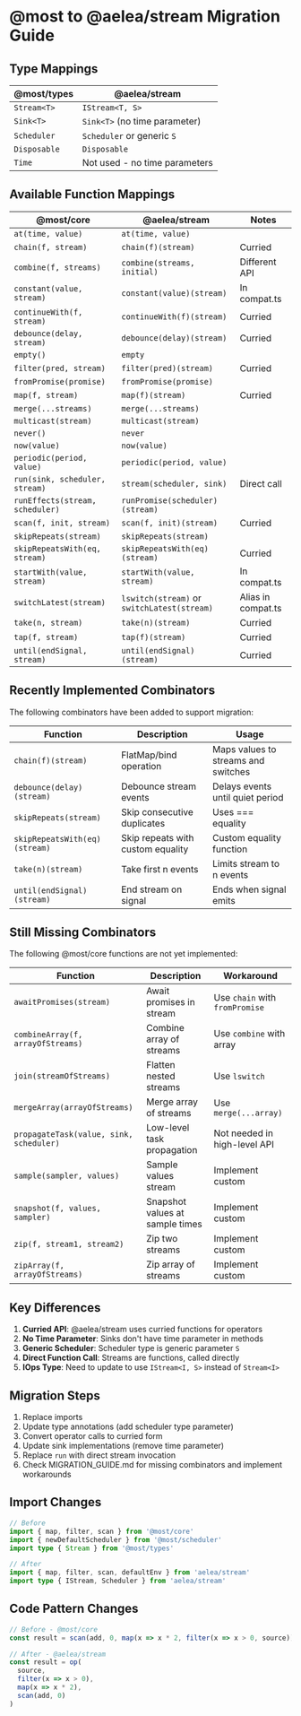 # @most to @aelea/stream Migration Guide

## Type Mappings

| @most/types | @aelea/stream |
|-------------|---------------|
| `Stream<T>` | `IStream<T, S>` |
| `Sink<T>` | `Sink<T>` (no time parameter) |
| `Scheduler` | `Scheduler` or generic `S` |
| `Disposable` | `Disposable` |
| `Time` | Not used - no time parameters |

## Available Function Mappings

| @most/core | @aelea/stream | Notes |
|------------|---------------|-------|
| `at(time, value)` | `at(time, value)` | |
| `chain(f, stream)` | `chain(f)(stream)` | Curried |
| `combine(f, streams)` | `combine(streams, initial)` | Different API |
| `constant(value, stream)` | `constant(value)(stream)` | In compat.ts |
| `continueWith(f, stream)` | `continueWith(f)(stream)` | Curried |
| `debounce(delay, stream)` | `debounce(delay)(stream)` | Curried |
| `empty()` | `empty` | |
| `filter(pred, stream)` | `filter(pred)(stream)` | Curried |
| `fromPromise(promise)` | `fromPromise(promise)` | |
| `map(f, stream)` | `map(f)(stream)` | Curried |
| `merge(...streams)` | `merge(...streams)` | |
| `multicast(stream)` | `multicast(stream)` | |
| `never()` | `never` | |
| `now(value)` | `now(value)` | |
| `periodic(period, value)` | `periodic(period, value)` | |
| `run(sink, scheduler, stream)` | `stream(scheduler, sink)` | Direct call |
| `runEffects(stream, scheduler)` | `runPromise(scheduler)(stream)` | |
| `scan(f, init, stream)` | `scan(f, init)(stream)` | Curried |
| `skipRepeats(stream)` | `skipRepeats(stream)` | |
| `skipRepeatsWith(eq, stream)` | `skipRepeatsWith(eq)(stream)` | Curried |
| `startWith(value, stream)` | `startWith(value, stream)` | In compat.ts |
| `switchLatest(stream)` | `lswitch(stream)` or `switchLatest(stream)` | Alias in compat.ts |
| `take(n, stream)` | `take(n)(stream)` | Curried |
| `tap(f, stream)` | `tap(f)(stream)` | Curried |
| `until(endSignal, stream)` | `until(endSignal)(stream)` | Curried |

## Recently Implemented Combinators

The following combinators have been added to support migration:

| Function | Description | Usage |
|----------|-------------|-------|
| `chain(f)(stream)` | FlatMap/bind operation | Maps values to streams and switches |
| `debounce(delay)(stream)` | Debounce stream events | Delays events until quiet period |
| `skipRepeats(stream)` | Skip consecutive duplicates | Uses === equality |
| `skipRepeatsWith(eq)(stream)` | Skip repeats with custom equality | Custom equality function |
| `take(n)(stream)` | Take first n events | Limits stream to n events |
| `until(endSignal)(stream)` | End stream on signal | Ends when signal emits |

## Still Missing Combinators

The following @most/core functions are not yet implemented:

| Function | Description | Workaround |
|----------|-------------|------------|
| `awaitPromises(stream)` | Await promises in stream | Use `chain` with `fromPromise` |
| `combineArray(f, arrayOfStreams)` | Combine array of streams | Use `combine` with array |
| `join(streamOfStreams)` | Flatten nested streams | Use `lswitch` |
| `mergeArray(arrayOfStreams)` | Merge array of streams | Use `merge(...array)` |
| `propagateTask(value, sink, scheduler)` | Low-level task propagation | Not needed in high-level API |
| `sample(sampler, values)` | Sample values stream | Implement custom |
| `snapshot(f, values, sampler)` | Snapshot values at sample times | Implement custom |
| `zip(f, stream1, stream2)` | Zip two streams | Implement custom |
| `zipArray(f, arrayOfStreams)` | Zip array of streams | Implement custom |

## Key Differences

1. **Curried API**: @aelea/stream uses curried functions for operators
2. **No Time Parameter**: Sinks don't have time parameter in methods
3. **Generic Scheduler**: Scheduler type is generic parameter `S`
4. **Direct Function Call**: Streams are functions, called directly
5. **IOps Type**: Need to update to use `IStream<I, S>` instead of `Stream<I>`

## Migration Steps

1. Replace imports
2. Update type annotations (add scheduler type parameter)
3. Convert operator calls to curried form
4. Update sink implementations (remove time parameter)
5. Replace `run` with direct stream invocation
6. Check MIGRATION_GUIDE.md for missing combinators and implement workarounds

## Import Changes

```typescript
// Before
import { map, filter, scan } from '@most/core'
import { newDefaultScheduler } from '@most/scheduler'
import type { Stream } from '@most/types'

// After
import { map, filter, scan, defaultEnv } from 'aelea/stream'
import type { IStream, Scheduler } from 'aelea/stream'
```

## Code Pattern Changes

```typescript
// Before - @most/core
const result = scan(add, 0, map(x => x * 2, filter(x => x > 0, source)))

// After - @aelea/stream
const result = op(
  source,
  filter(x => x > 0),
  map(x => x * 2),
  scan(add, 0)
)
```